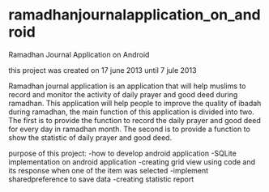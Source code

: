 # ramadhanjournalapplication_on_android
Ramadhan Journal Application on Android

this project was created on 17 june 2013 until 7 jule 2013

Ramadhan journal application is an application that will help muslims to record and monitor the activity of daily prayer and good deed during ramadhan. This application will help people to improve the quality of ibadah during ramadhan, the main function of this application is divided into two. The first is to provide the function to record the daily prayer and good deed for every day in ramadhan month. The second is to provide a function to show the statistic of daily prayer and good deed.

purpose of this project:
-how to develop android application
-SQLite implementation on android application
-creating grid view using code and its response when one of the item was selected
-implement sharedpreference to save data
-creating statistic report

